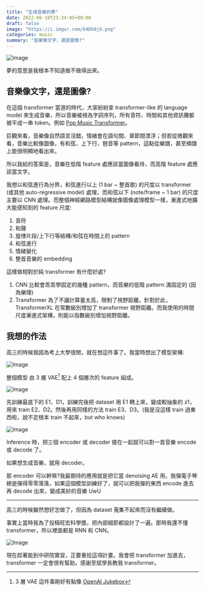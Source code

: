 ```yaml
---
title: "生成音樂的夢"
date: 2022-06-10T23:34:05+08:00
draft: false
image: "https://i.imgur.com/64Dk0jO.png"
categories: music
summary: "音樂像文字，還是圖像?"
---
```

![Image](https://i.imgur.com/64Dk0jO.png#center)

夢的意思是我根本不知道做不做得出來。

## 音樂像文字，還是圖像?

在這個 transformer 當道的時代，大家紛紛拿 transformer-like 的 language model 來生成音樂，所以音樂被視為字詞序列，所有音符、時間和其他資訊攤都被平成一串 token。例如 [Pop Music Transformer](https://arxiv.org/abs/2002.00212)。

巨觀來看，音樂像自然語言沒錯，情緒會在語句間、章節間漂浮；但若從微觀來看，音樂比較像圖像，有和弦、上下行、琶音等 pattern，這點從樂譜，甚至頻譜上能很明顯地看出來。

所以我給的答案是，音樂在低階 feature 處應該當圖像看待，而高階 feature 處應該當文字。

我想以和弦進行為分界，和弦進行以上 (1 bar ~ 整首歌) 的尺度以 transformer (或其他 auto-regressive model) 處理，而和弦以下 (note/frame ~ 1 bar) 的尺度主要以 CNN 處理。而整個神經網路模型結構就像圖像處理模型一樣，漸進式地擴大能感知到的 feature 尺度:

1. 音符
2. 和聲
3. 旋律片段/上下行等結構/和弦在時間上的 pattern
4. 和弦進行
5. 情緒變化
6. 整首音樂的 embedding

這樣做相對於純 transformer 有什麼好處?
1. CNN 比較會乖乖學固定的幾種 pattern，而音樂的低階 pattern 滿固定的 (因為樂理)
2. Transformer 為了不讓計算量太高，限制了視野距離。針對於此，TransformerXL 在常數級別增加了 transformer 視野距離。而我使用的時間尺度漸進式架構，則能以指數級別增加視野距離。

## 我想的作法

高三的時候我因為考上大學很閒，就在想這件事了。我當時想出了模型架構:

![Image](https://i.imgur.com/qeJNR2c.png#center)

整個模型 由 3 層 VAE[^1] 配上 4 個層次的 feature 組成。
[^1]: 3 層 VAE 這件事剛好有點像 [OpenAI Jukebox](https://openai.com/blog/jukebox/)

![Image](https://i.imgur.com/FKMW1YZ.png#center)

先訓練最底下的 E1、D1，訓練完後把 dataset 用 E1 轉上來，變成較抽象的 z1，用來 train E2、D2。然後再用同樣的方法 train E3、D3。(我是沒這樣 train 過東西啦，說不定根本 train 不起來，but who knows)


![Image](https://i.imgur.com/KZxxhKn.png#center)

Inference 時，把三個 encoder 或 decoder 接在一起就可以對一首音樂 encode 或 decode 了。

如果想生成音樂，就用 decoder。

那 encoder 可以幹嘛?我最期待的應用就是把它當 denoising AE 用。我彈電子琴總是彈得零零落落，如果這個模型訓練好了，就可以把我彈的東西 encode 進去再 decode 出來，變成美妙的音樂 UwU

---
高三的時候雖然想好怎做了，但因為 dataset 蒐集不起來而沒有繼續做。

事實上當時我為了投稿旺宏科學獎，把內部細節都設計了一遍。那時我還不懂 transformer，所以裡面都是 RNN 和 CNN。

![Image](https://i.imgur.com/Qt36gbr.png#center)

現在趁著能到中研院實習，正要重拾這項計畫。我會把 transformer 加進去，transformer 一定會很有幫助。感謝至斌學長教我 transformer。